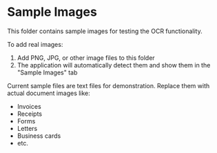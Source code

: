 # Sample Images

This folder contains sample images for testing the OCR functionality.

To add real images:
1. Add PNG, JPG, or other image files to this folder
2. The application will automatically detect them and show them in the "Sample Images" tab

Current sample files are text files for demonstration. Replace them with actual document images like:
- Invoices
- Receipts
- Forms
- Letters
- Business cards
- etc.